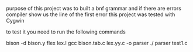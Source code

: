 purpose of this project was to built a bnf grammar and if there are errors compiler show us the line of the first error 
this project was tested with Cygwin

to test it you need to run the following commands

bison -d bison.y
flex lex.l
gcc bison.tab.c lex.yy.c -o parser
./ parser test1.c 
